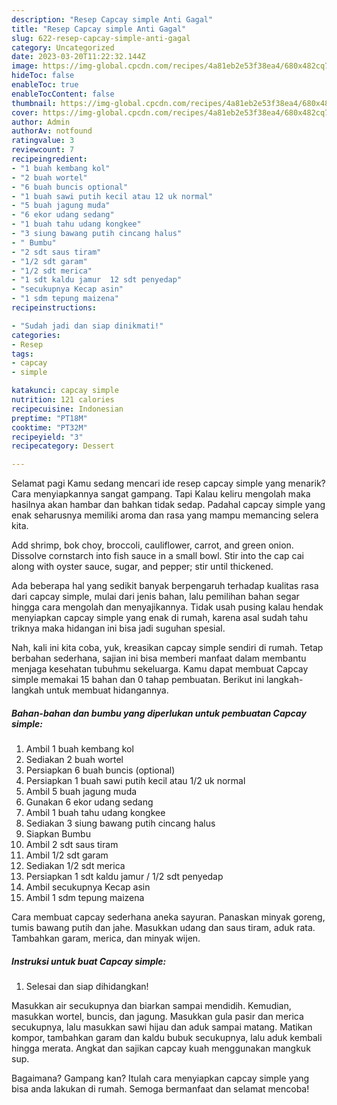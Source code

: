 ```yaml
---
description: "Resep Capcay simple Anti Gagal"
title: "Resep Capcay simple Anti Gagal"
slug: 622-resep-capcay-simple-anti-gagal
category: Uncategorized
date: 2023-03-20T11:22:32.144Z
image: https://img-global.cpcdn.com/recipes/4a81eb2e53f38ea4/680x482cq70/capcay-simple-foto-resep-utama.jpg
hideToc: false
enableToc: true
enableTocContent: false
thumbnail: https://img-global.cpcdn.com/recipes/4a81eb2e53f38ea4/680x482cq70/capcay-simple-foto-resep-utama.jpg
cover: https://img-global.cpcdn.com/recipes/4a81eb2e53f38ea4/680x482cq70/capcay-simple-foto-resep-utama.jpg
author: Admin
authorAv: notfound
ratingvalue: 3
reviewcount: 7
recipeingredient:
- "1 buah kembang kol"
- "2 buah wortel"
- "6 buah buncis optional"
- "1 buah sawi putih kecil atau 12 uk normal"
- "5 buah jagung muda"
- "6 ekor udang sedang"
- "1 buah tahu udang kongkee"
- "3 siung bawang putih cincang halus"
- " Bumbu"
- "2 sdt saus tiram"
- "1/2 sdt garam"
- "1/2 sdt merica"
- "1 sdt kaldu jamur  12 sdt penyedap"
- "secukupnya Kecap asin"
- "1 sdm tepung maizena"
recipeinstructions:

- "Sudah jadi dan siap dinikmati!"
categories:
- Resep
tags:
- capcay
- simple

katakunci: capcay simple 
nutrition: 121 calories
recipecuisine: Indonesian
preptime: "PT18M"
cooktime: "PT32M"
recipeyield: "3"
recipecategory: Dessert

---
```



Selamat pagi Kamu sedang mencari ide resep capcay simple yang menarik? Cara menyiapkannya sangat gampang. Tapi Kalau keliru mengolah maka hasilnya akan hambar dan bahkan tidak sedap. Padahal capcay simple yang enak seharusnya memiliki aroma dan rasa yang mampu memancing selera kita.


Add shrimp, bok choy, broccoli, cauliflower, carrot, and green onion. Dissolve cornstarch into fish sauce in a small bowl. Stir into the cap cai along with oyster sauce, sugar, and pepper; stir until thickened.

Ada beberapa hal yang sedikit banyak berpengaruh terhadap kualitas rasa dari capcay simple, mulai dari jenis bahan, lalu pemilihan bahan segar hingga cara mengolah dan menyajikannya. Tidak usah pusing kalau hendak menyiapkan capcay simple yang enak di rumah, karena asal sudah tahu triknya maka hidangan ini bisa jadi suguhan spesial.


Nah, kali ini kita coba, yuk, kreasikan capcay simple sendiri di rumah. Tetap berbahan sederhana, sajian ini bisa memberi manfaat dalam membantu menjaga kesehatan tubuhmu sekeluarga. Kamu dapat membuat Capcay simple memakai 15 bahan dan 0 tahap pembuatan. Berikut ini langkah-langkah untuk membuat hidangannya.

<!--inarticleads1-->

##### Bahan-bahan dan bumbu yang diperlukan untuk pembuatan Capcay simple:

1. Ambil 1 buah kembang kol
1. Sediakan 2 buah wortel
1. Persiapkan 6 buah buncis (optional)
1. Persiapkan 1 buah sawi putih kecil atau 1/2 uk normal
1. Ambil 5 buah jagung muda
1. Gunakan 6 ekor udang sedang
1. Ambil 1 buah tahu udang kongkee
1. Sediakan 3 siung bawang putih cincang halus
1. Siapkan  Bumbu
1. Ambil 2 sdt saus tiram
1. Ambil 1/2 sdt garam
1. Sediakan 1/2 sdt merica
1. Persiapkan 1 sdt kaldu jamur / 1/2 sdt penyedap
1. Ambil secukupnya Kecap asin
1. Ambil 1 sdm tepung maizena


Cara membuat capcay sederhana aneka sayuran. Panaskan minyak goreng, tumis bawang putih dan jahe. Masukkan udang dan saus tiram, aduk rata. Tambahkan garam, merica, dan minyak wijen. 

<!--inarticleads2-->

##### Instruksi untuk buat Capcay simple:


1. Selesai dan siap dihidangkan!

Masukkan air secukupnya dan biarkan sampai mendidih. Kemudian, masukkan wortel, buncis, dan jagung. Masukkan gula pasir dan merica secukupnya, lalu masukkan sawi hijau dan aduk sampai matang. Matikan kompor, tambahkan garam dan kaldu bubuk secukupnya, lalu aduk kembali hingga merata. Angkat dan sajikan capcay kuah menggunakan mangkuk sup. 

Bagaimana? Gampang kan? Itulah cara menyiapkan capcay simple yang bisa anda lakukan di rumah. Semoga bermanfaat dan selamat mencoba!
